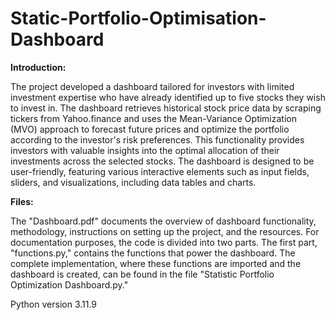 # Static-Portfolio-Optimisation-Dashboard

**Introduction:**

The project developed a dashboard tailored for investors with limited investment expertise who have already identified up to five stocks they wish to invest in. The dashboard retrieves historical stock price data by scraping tickers from Yahoo.finance and uses the Mean-Variance Optimization (MVO) approach to forecast future prices and optimize the portfolio according to the investor's risk preferences. This functionality provides investors with valuable insights into the optimal allocation of their investments across the selected stocks. The dashboard is designed to be user-friendly, featuring various interactive elements such as input fields, sliders, and visualizations, including data tables and charts.

**Files:**

The "Dashboard.pdf" documents the overview of dashboard functionality, methodology, instructions on setting up the project, and the resources.
For documentation purposes, the code is divided into two parts. The first part, "functions.py," contains the functions that power the dashboard. 
The complete implementation, where these functions are imported and the dashboard is created, can be found in the file "Statistic Portfolio Optimization Dashboard.py."

Python version 3.11.9
